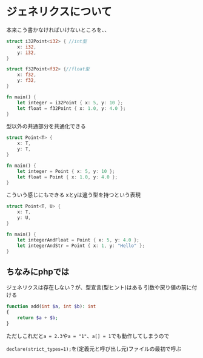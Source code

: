 # ジェネリクスについて
本来こう書かなければいけないところを、、
```rust
struct i32Point<i32> { //int型
    x: i32,
    y: i32,
}

struct f32Point<f32> {//float型
    x: f32,
    y: f32,
}

fn main() {
    let integer = i32Point { x: 5, y: 10 };
    let float = f32Point { x: 1.0, y: 4.0 };
}

```

型以外の共通部分を共通化できる
```rust
struct Point<T> {
    x: T,
    y: T,
}

fn main() {
    let integer = Point { x: 5, y: 10 };
    let float = Point { x: 1.0, y: 4.0 };
}

```

こういう感じにもできる
xとyは違う型を持つという表現
```rust
struct Point<T, U> {
    x: T,
    y: U,
}

fn main() {
    let integerAndFloat = Point { x: 5, y: 4.0 };
    let integerAndStr = Point { x: 1, y: "Hello" };
}

```

## ちなみにphpでは

ジェネリクスは存在しない？が、型宣言(型ヒント)はある
引数や戻り値の前に付ける
```php
function add(int $a, int $b): int 
{
	return $a + $b;	
}
```
ただしこれだと`a = 2.3`や`a = "1"`、`a[] = 1`でも動作してしまうので

`declare(strict_types=1);`を(定義元と呼び出し元)ファイルの最初で呼ぶ